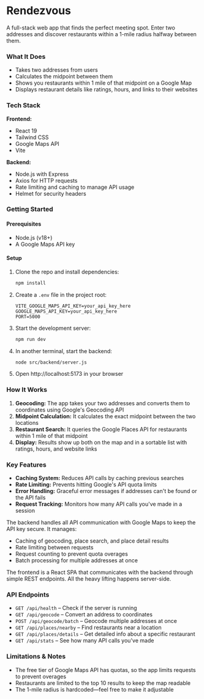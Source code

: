 # Rendezvous

A full-stack web app that finds the perfect meeting spot. Enter two addresses and discover restaurants within a 1-mile radius halfway between them.

### What It Does

- Takes two addresses from users
- Calculates the midpoint between them
- Shows you restaurants within 1 mile of that midpoint on a Google Map
- Displays restaurant details like ratings, hours, and links to their websites

### Tech Stack

**Frontend:**
- React 19
- Tailwind CSS
- Google Maps API
- Vite

**Backend:**
- Node.js with Express
- Axios for HTTP requests
- Rate limiting and caching to manage API usage
- Helmet for security headers

### Getting Started

#### Prerequisites
- Node.js (v18+)
- A Google Maps API key

#### Setup

1. Clone the repo and install dependencies:
   ```bash
   npm install
   ```

2. Create a `.env` file in the project root:
   ```
   VITE_GOOGLE_MAPS_API_KEY=your_api_key_here
   GOOGLE_MAPS_API_KEY=your_api_key_here
   PORT=5000
   ```

3. Start the development server:
   ```bash
   npm run dev
   ```

4. In another terminal, start the backend:
   ```bash
   node src/backend/server.js
   ```

5. Open http://localhost:5173 in your browser

### How It Works

1. **Geocoding:** The app takes your two addresses and converts them to coordinates using Google's Geocoding API
2. **Midpoint Calculation:** It calculates the exact midpoint between the two locations
3. **Restaurant Search:** It queries the Google Places API for restaurants within 1 mile of that midpoint
4. **Display:** Results show up both on the map and in a sortable list with ratings, hours, and website links

### Key Features

- **Caching System:** Reduces API calls by caching previous searches
- **Rate Limiting:** Prevents hitting Google's API quota limits
- **Error Handling:** Graceful error messages if addresses can't be found or the API fails
- **Request Tracking:** Monitors how many API calls you've made in a session

The backend handles all API communication with Google Maps to keep the API key secure. It manages:
- Caching of geocoding, place search, and place detail results
- Rate limiting between requests
- Request counting to prevent quota overages
- Batch processing for multiple addresses at once

The frontend is a React SPA that communicates with the backend through simple REST endpoints. All the heavy lifting happens server-side.

### API Endpoints

- `GET /api/health` – Check if the server is running
- `GET /api/geocode` – Convert an address to coordinates
- `POST /api/geocode/batch` – Geocode multiple addresses at once
- `GET /api/places/nearby` – Find restaurants near a location
- `GET /api/places/details` – Get detailed info about a specific restaurant
- `GET /api/stats` – See how many API calls you've made

### Limitations & Notes

- The free tier of Google Maps API has quotas, so the app limits requests to prevent overages
- Restaurants are limited to the top 10 results to keep the map readable
- The 1-mile radius is hardcoded—feel free to make it adjustable